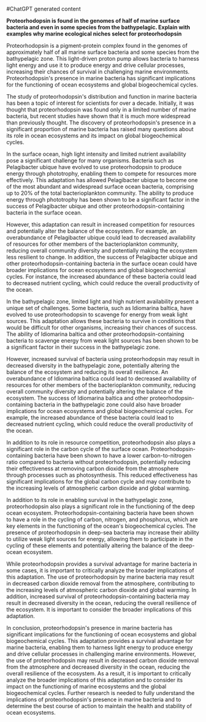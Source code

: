 #ChatGPT generated content


**Proteorhodopsin is found in the genomes of half of marine surface bacteria and even in some species from the bathypelagic. Explain with examples why marine ecological niches select for proteorhodopsin**



Proteorhodopsin is a pigment-protein complex found in the genomes of approximately half of all marine surface bacteria and some species from the bathypelagic zone. This light-driven proton pump allows bacteria to harness light energy and use it to produce energy and drive cellular processes, increasing their chances of survival in challenging marine environments. Proteorhodopsin's presence in marine bacteria has significant implications for the functioning of ocean ecosystems and global biogeochemical cycles.

The study of proteorhodopsin's distribution and function in marine bacteria has been a topic of interest for scientists for over a decade. Initially, it was thought that proteorhodopsin was found only in a limited number of marine bacteria, but recent studies have shown that it is much more widespread than previously thought. The discovery of proteorhodopsin's presence in a significant proportion of marine bacteria has raised many questions about its role in ocean ecosystems and its impact on global biogeochemical cycles.

In the surface ocean, high light intensity and limited nutrient availability pose a significant challenge for many organisms. Bacteria such as Pelagibacter ubique have evolved to use proteorhodopsin to produce energy through phototrophy, enabling them to compete for resources more effectively. This adaptation has allowed Pelagibacter ubique to become one of the most abundant and widespread surface ocean bacteria, comprising up to 20% of the total bacterioplankton community. The ability to produce energy through phototrophy has been shown to be a significant factor in the success of Pelagibacter ubique and other proteorhodopsin-containing bacteria in the surface ocean.

However, this adaptation can result in increased competition for resources and potentially alter the balance of the ecosystem. For example, an overabundance of Pelagibacter ubique could lead to decreased availability of resources for other members of the bacterioplankton community, reducing overall community diversity and potentially making the ecosystem less resilient to change. In addition, the success of Pelagibacter ubique and other proteorhodopsin-containing bacteria in the surface ocean could have broader implications for ocean ecosystems and global biogeochemical cycles. For instance, the increased abundance of these bacteria could lead to decreased nutrient cycling, which could reduce the overall productivity of the ocean.

In the bathypelagic zone, limited light and high nutrient availability present a unique set of challenges. Some bacteria, such as Idiomarina baltica, have evolved to use proteorhodopsin to scavenge for energy from weak light sources. This adaptation allows these bacteria to survive in conditions that would be difficult for other organisms, increasing their chances of success. The ability of Idiomarina baltica and other proteorhodopsin-containing bacteria to scavenge energy from weak light sources has been shown to be a significant factor in their success in the bathypelagic zone.

However, increased survival of bacteria using proteorhodopsin may result in decreased diversity in the bathypelagic zone, potentially altering the balance of the ecosystem and reducing its overall resilience. An overabundance of Idiomarina baltica could lead to decreased availability of resources for other members of the bacterioplankton community, reducing overall community diversity and potentially altering the balance of the ecosystem. The success of Idiomarina baltica and other proteorhodopsin-containing bacteria in the bathypelagic zone could also have broader implications for ocean ecosystems and global biogeochemical cycles. For example, the increased abundance of these bacteria could lead to decreased nutrient cycling, which could reduce the overall productivity of the ocean.

In addition to its role in resource competition, proteorhodopsin also plays a significant role in the carbon cycle of the surface ocean. Proteorhodopsin-containing bacteria have been shown to have a lower carbon-to-nitrogen ratio compared to bacteria without proteorhodopsin, potentially reducing their effectiveness at removing carbon dioxide from the atmosphere through processes such as photosynthesis. This reduced effectiveness has significant implications for the global carbon cycle and may contribute to the increasing levels of atmospheric carbon dioxide and global warming.

In addition to its role in enabling survival in the bathypelagic zone, proteorhodopsin also plays a significant role in the functioning of the deep ocean ecosystem. Proteorhodopsin-containing bacteria have been shown to have a role in the cycling of carbon, nitrogen, and phosphorus, which are key elements in the functioning of the ocean's biogeochemical cycles. The presence of proteorhodopsin in deep-sea bacteria may increase their ability to utilize weak light sources for energy, allowing them to participate in the cycling of these elements and potentially altering the balance of the deep-ocean ecosystem.

While proteorhodopsin provides a survival advantage for marine bacteria in some cases, it is important to critically analyze the broader implications of this adaptation. The use of proteorhodopsin by marine bacteria may result in decreased carbon dioxide removal from the atmosphere, contributing to the increasing levels of atmospheric carbon dioxide and global warming. In addition, increased survival of proteorhodopsin-containing bacteria may result in decreased diversity in the ocean, reducing the overall resilience of the ecosystem. It is important to consider the broader implications of this adaptation.

In conclusion, proteorhodopsin's presence in marine bacteria has significant implications for the functioning of ocean ecosystems and global biogeochemical cycles. This adaptation provides a survival advantage for marine bacteria, enabling them to harness light energy to produce energy and drive cellular processes in challenging marine environments. However, the use of proteorhodopsin may result in decreased carbon dioxide removal from the atmosphere and decreased diversity in the ocean, reducing the overall resilience of the ecosystem. As a result, it is important to critically analyze the broader implications of this adaptation and to consider its impact on the functioning of marine ecosystems and the global biogeochemical cycles. Further research is needed to fully understand the implications of proteorhodopsin's presence in marine bacteria and to determine the best course of action to maintain the health and stability of ocean ecosystems.
